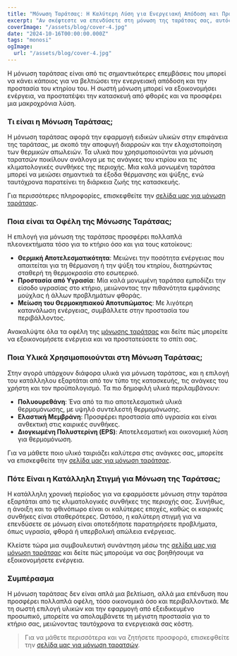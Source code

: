 ```yaml
---
title: "Μόνωση Ταράτσας: Η Καλύτερη Λύση για Ενεργειακή Απόδοση και Προστασία"
excerpt: "Αν σκέφτεστε να επενδύσετε στη μόνωση της ταράτσας σας, αυτός ο οδηγός θα σας βοηθήσει να καταλάβετε γιατί είναι μια αναγκαία επιλογή."
coverImage: "/assets/blog/cover-4.jpg"
date: "2024-10-16T00:00:00.000Z"
tags: "monosi"
ogImage:
  url: "/assets/blog/cover-4.jpg"
---
```


Η μόνωση ταράτσας είναι από τις σημαντικότερες επεμβάσεις που μπορεί να κάνει κάποιος για να βελτιώσει την ενεργειακή απόδοση και την προστασία του κτηρίου του. Η σωστή μόνωση μπορεί να εξοικονομήσει ενέργεια, να προστατέψει την κατασκευή από φθορές και να προσφέρει μια μακροχρόνια λύση.

### Τι είναι η Μόνωση Ταράτσας;

Η μόνωση ταράτσας αφορά την εφαρμογή ειδικών υλικών στην επιφάνεια της ταράτσας, με σκοπό την αποφυγή διαρροών και την ελαχιστοποίηση των θερμικών απωλειών. Τα υλικά που χρησιμοποιούνται για μόνωση ταρατσών ποικίλουν ανάλογα με τις ανάγκες του κτιρίου και τις κλιματολογικές συνθήκες της περιοχής. Μια καλά μονωμένη ταράτσα μπορεί να μειώσει σημαντικά τα έξοδα θέρμανσης και ψύξης, ενώ ταυτόχρονα παρατείνει τη διάρκεια ζωής της κατασκευής.

Για περισσότερες πληροφορίες, επισκεφθείτε την [σελίδα μας για μόνωση ταράτσας](/services/monosi-taratsas/).

### Ποια είναι τα Οφέλη της Μόνωσης Ταράτσας;

Η επιλογή για μόνωση της ταράτσας προσφέρει πολλαπλά πλεονεκτήματα τόσο για το κτήριο όσο και για τους κατοίκους:

- **Θερμική Αποτελεσματικότητα**: Μειώνει την ποσότητα ενέργειας που απαιτείται για τη θέρμανση ή την ψύξη του κτηρίου, διατηρώντας σταθερή τη θερμοκρασία στο εσωτερικό.
- **Προστασία από Υγρασία**: Μία καλά μονωμένη ταράτσα εμποδίζει την είσοδο υγρασίας στο κτήριο, μειώνοντας την πιθανότητα εμφάνισης μούχλας ή άλλων προβλημάτων φθοράς.
- **Μείωση του Θερμοκηπιακού Αποτυπώματος**: Με λιγότερη κατανάλωση ενέργειας, συμβάλλετε στην προστασία του περιβάλλοντος.

Ανακαλύψτε όλα τα οφέλη της [μόνωσης ταράτσας](/services/monosi-taratsas/) και δείτε πώς μπορείτε να εξοικονομήσετε ενέργεια και να προστατεύσετε το σπίτι σας.

### Ποια Υλικά Χρησιμοποιούνται στη Μόνωση Ταράτσας;

Στην αγορά υπάρχουν διάφορα υλικά για μόνωση ταράτσας, και η επιλογή του κατάλληλου εξαρτάται από τον τύπο της κατασκευής, τις ανάγκες του χρήστη και τον προϋπολογισμό. Τα πιο δημοφιλή υλικά περιλαμβάνουν:

- **Πολυουρεθάνη**: Ένα από τα πιο αποτελεσματικά υλικά θερμομόνωσης, με υψηλό συντελεστή θερμομόνωσης.
- **Ελαστική Μεμβράνη**: Προσφέρει προστασία από υγρασία και είναι ανθεκτική στις καιρικές συνθήκες.
- **Διογκωμένη Πολυστερίνη (EPS)**: Αποτελεσματική και οικονομική λύση για θερμομόνωση.

Για να μάθετε ποιο υλικό ταιριάζει καλύτερα στις ανάγκες σας, μπορείτε να επισκεφθείτε την [σελίδα μας για μόνωση ταράτσας](/services/monosi-taratsas/).

### Πότε Είναι η Κατάλληλη Στιγμή για Μόνωση της Ταράτσας;

Η κατάλληλη χρονική περίοδος για να εφαρμόσετε μόνωση στην ταράτσα εξαρτάται από τις κλιματολογικές συνθήκες της περιοχής σας. Συνήθως, η άνοιξη και το φθινόπωρο είναι οι καλύτερες εποχές, καθώς οι καιρικές συνθήκες είναι σταθερότερες. Ωστόσο, η καλύτερη στιγμή για να επενδύσετε σε μόνωση είναι οποτεδήποτε παρατηρήσετε προβλήματα, όπως υγρασία, φθορά ή υπερβολική απώλεια ενέργειας.

Κλείστε τώρα μια συμβουλευτική συνάντηση μέσω της [σελίδα μας για μόνωση ταράτσας](/services/monosi-taratsas/) και δείτε πώς μπορούμε να σας βοηθήσουμε να εξοικονομήσετε ενέργεια.

### Συμπέρασμα

Η μόνωση ταράτσας δεν είναι απλά μια βελτίωση, αλλά μια επένδυση που προσφέρει πολλαπλά οφέλη, τόσο οικονομικά όσο και περιβαλλοντικά. Με τη σωστή επιλογή υλικών και την εφαρμογή από εξειδικευμένο προσωπικό, μπορείτε να απολαμβάνετε τη μέγιστη προστασία για το κτήριο σας, μειώνοντας ταυτόχρονα τα ενεργειακά σας κόστη.

> Για να μάθετε περισσότερα και να ζητήσετε προσφορά, επισκεφθείτε την [ σελίδα μας για μόνωση ταρατσών](/services/monosi-taratsas/).
